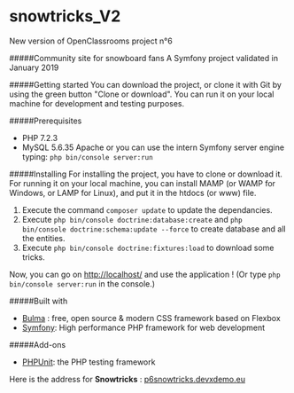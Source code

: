 # snowtricks_V2

New version of OpenClassrooms project n°6

#####Community site for snowboard fans
A Symfony project validated in January 2019

#####Getting started
You can download the project, or clone it with Git by using the green button "Clone or download". You can run it on your
 local machine for development and testing purposes.
 
#####Prerequisites
- PHP 7.2.3
- MySQL 5.6.35
Apache or you can use the intern Symfony server engine typing: `php bin/console server:run
`

#####Installing
For installing the project, you have to clone or download it.
 For running it on your local machine, you can install MAMP 
 (or WAMP for Windows, or LAMP for Linux), and put it in the 
 htdocs (or www) file.
 
 1. Execute the command `composer update` to update the dependancies.
 2. Execute `php bin/console doctrine:database:create` and 
 `php bin/console doctrine:schema:update --force` to create database
  and all the entities.
 3. Execute `php bin/console doctrine:fixtures:load` to download some tricks.
 
 Now, you can go on [http://localhost/](http://localhost/) and use the application !
  (Or type `php bin/console server:run` in the console.)
  
#####Built with
* [Bulma](https://bulma.io/) : free, open source & modern CSS framework based on Flexbox
* [Symfony](https://symfony.com/): High performance PHP framework for web development

#####Add-ons
* [PHPUnit](https://phpunit.de/): the PHP testing framework

Here is the address for **Snowtricks** : [p6snowtricks.devxdemo.eu](p6snowtricks.devxdemo.eu)
